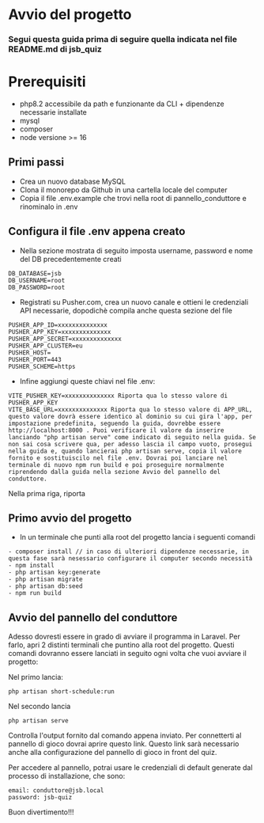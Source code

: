 # Avvio del progetto

### Segui questa guida prima di seguire quella indicata nel file README.md di jsb_quiz

# Prerequisiti
- php8.2 accessibile da path e funzionante da CLI + dipendenze necessarie installate
- mysql
- composer 
- node versione >= 16

## Primi passi

- Crea un nuovo database MySQL
- Clona il monorepo da Github in una cartella locale del computer 
- Copia il file .env.example che trovi nella root di pannello_conduttore e rinominalo in .env

## Configura il file .env appena creato

- Nella sezione mostrata di seguito imposta username, password e nome del DB precedentemente creati

```
DB_DATABASE=jsb
DB_USERNAME=root
DB_PASSWORD=root
```
- Registrati su Pusher.com, crea un nuovo canale e ottieni le credenziali API necessarie, dopodichè compila anche questa sezione del file

```
PUSHER_APP_ID=xxxxxxxxxxxxxx
PUSHER_APP_KEY=xxxxxxxxxxxxxx
PUSHER_APP_SECRET=xxxxxxxxxxxxxx
PUSHER_APP_CLUSTER=eu
PUSHER_HOST=
PUSHER_PORT=443
PUSHER_SCHEME=https
```

- Infine aggiungi queste chiavi nel file .env:

```
VITE_PUSHER_KEY=xxxxxxxxxxxxxx Riporta qua lo stesso valore di PUSHER_APP_KEY
VITE_BASE_URL=xxxxxxxxxxxxxx Riporta qua lo stesso valore di APP_URL, questo valore dovrà essere identico al dominio su cui gira l'app, per impostazione predefinita, seguendo la guida, dovrebbe essere http://localhost:8000 . Puoi verificare il valore da inserire lanciando "php artisan serve" come indicato di seguito nella guida. Se non sai cosa scrivere qua, per adesso lascia il campo vuoto, prosegui nella guida e, quando lancierai php artisan serve, copia il valore fornito e sostituiscilo nel file .env. Dovrai poi lanciare nel terminale di nuovo npm run build e poi proseguire normalmente riprendendo dalla guida nella sezione Avvio del pannello del conduttore.
```

Nella prima riga, riporta 

## Primo avvio del progetto

- In un terminale che punti alla root del progetto lancia i seguenti comandi

```
- composer install // in caso di ulteriori dipendenze necessarie, in questa fase sarà nesessario configurare il computer secondo necessità
- npm install
- php artisan key:generate
- php artisan migrate
- php artisan db:seed
- npm run build
```

## Avvio del pannello del conduttore

Adesso dovresti essere in grado di avviare il programma in Laravel. Per farlo, apri 2 distinti terminali che puntino alla root del progetto.
Questi comandi dovranno essere lanciati in seguito ogni volta che vuoi avviare il progetto:

Nel primo lancia:

```
php artisan short-schedule:run 
```

Nel secondo lancia

```
php artisan serve
```

Controlla l'output fornito dal comando appena inviato. Per connetterti al pannello di gioco dovrai aprire questo link. Questo link sarà necessario anche alla configurazione del pannello di gioco in front del quiz.

Per accedere al pannello, potrai usare le credenziali di default generate dal processo di installazione, che sono:

```
email: conduttore@jsb.local
password: jsb-quiz
```

Buon divertimento!!!

